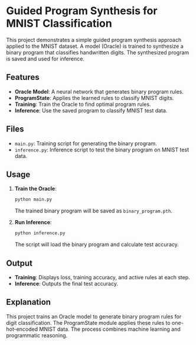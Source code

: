 # Guided Program Synthesis for MNIST Classification

This project demonstrates a simple guided program synthesis approach applied to the MNIST dataset. A model (Oracle) is trained to synthesize a binary program that classifies handwritten digits. The synthesized program is saved and used for inference.

## Features
- **Oracle Model**: A neural network that generates binary program rules.
- **ProgramState**: Applies the learned rules to classify MNIST digits.
- **Training**: Train the Oracle to find optimal program rules.
- **Inference**: Use the saved program to classify MNIST test data.

## Files
- `main.py`: Training script for generating the binary program.
- `inference.py`: Inference script to test the binary program on MNIST test data.

## Usage

1. **Train the Oracle**:
   ```bash
   python main.py
   ```
   The trained binary program will be saved as `binary_program.pth`.

2. **Run Inference**:
   ```bash
   python inference.py
   ```
   The script will load the binary program and calculate test accuracy.

## Output
- **Training**: Displays loss, training accuracy, and active rules at each step.
- **Inference**: Outputs the final test accuracy.

## Explanation
This project trains an Oracle model to generate binary program rules for digit classification. The ProgramState module applies these rules to one-hot-encoded MNIST data. The process combines machine learning and programmatic reasoning.